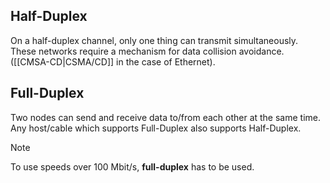 ## Half-Duplex
On a half-duplex channel, only one thing can transmit simultaneously.
These networks require a mechanism for data collision avoidance. ([[CMSA-CD|CSMA/CD]] in the case of Ethernet).

## Full-Duplex
Two nodes can send and receive data to/from each other at the same time. Any host/cable which supports Full-Duplex also supports Half-Duplex.

> [!NOTE]
> To use speeds over 100 Mbit/s, **full-duplex** has to be used.
